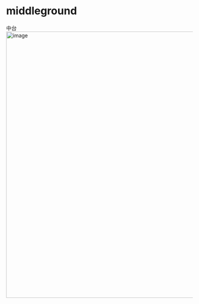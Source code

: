 # middleground
中台
<img width="719" alt="image" src="https://github.com/shenzepeng/middleground/assets/34638877/2e8a5552-701e-4d14-8b86-501b7ae1ca39">
